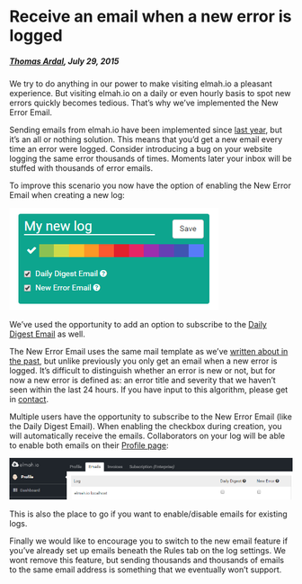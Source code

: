 # Receive an email when a new error is logged

##### [Thomas Ardal](http://elmah.io/about/), July 29, 2015

We try to do anything in our power to make visiting elmah.io a pleasant experience. But visiting elmah.io on a daily or even hourly basis to spot new errors quickly becomes tedious. That’s why we’ve implemented the New Error Email.

Sending emails from elmah.io have been implemented since [last year](http://blog.elmah.io/elmah-io-20140315-released/), but it’s an all or nothing solution. This means that you’d get a new email every time an error were logged. Consider introducing a bug on your website logging the same error thousands of times. Moments later your inbox will be stuffed with thousands of error emails.

To improve this scenario you now have the option of enabling the New Error Email when creating a new log:

![Create a new log](images/newerroremailnewlog.png)

We’ve used the opportunity to add an option to subscribe to the [Daily Digest Email](http://blog.elmah.io/daily-digest-email/) as well.

The New Error Email uses the same mail template as we’ve [written about in the past](http://blog.elmah.io/new-mail-template/), but unlike previously you only get an email when a new error is logged. It’s difficult to distinguish whether an error is new or not, but for now a new error is defined as: an error title and severity that we haven’t seen within the last 24 hours. If you have input to this algorithm, please get in [contact](https://elmah.io/about/).

Multiple users have the opportunity to subscribe to the New Error Email (like the Daily Digest Email). When enabling the checkbox during creation, you will automatically receive the emails. Collaborators on your log will be able to enable both emails on their [Profile page](https://elmah.io/profile/#emails):

![Email settings on profile](images/emailsettingsonprofile.png)

This is also the place to go if you want to enable/disable emails for existing logs.

Finally we would like to encourage you to switch to the new email feature if you’ve already set up emails beneath the Rules tab on the log settings. We wont remove this feature, but sending thousands and thousands of emails to the same email address is something that we eventually won’t support.

